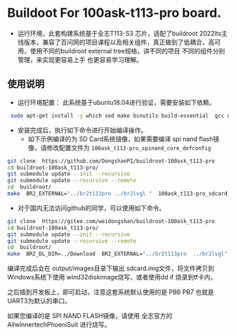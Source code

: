 # Buildoot For 100ask-t113-pro board.

* 运行环境，此套构建系统基于全志T113-S3 芯片，适配了buildroot 2022lts主线版本，兼容了百问网的项目课程以及相关组件，真正做到了低耦合，高可用，使用不同的buildroot external tree规格，讲不同的项目 不同的组件分别管理，来实现更容易上手 也更容易学习理解。

## 使用说明

* 运行环境配置： 此系统基于ubuntu18.04进行验证，需要安装如下依赖。

```bash
 sudo apt-get install -y which sed make binutils build-essential  gcc g++ bash patch gzip bzip2 perl  tar cpio unzip rsync file  bc wget python ncurses5  bazaar cvs git mercurial rsync scp subversion android-tools-mkbootimg
```

* 安装完成后，执行如下命令进行开始编译操作。
  * 如下示例编译的为 SD Card系统镜像，如果需要编译 spi nand flash镜像，请修改配置文件为 `100ask_t113-pro_spinand_core_defconfig`


```bash
git clone  https://github.com/DongshanPI/buildroot-100ask_t113-pro
cd buildroot-100ask_t113-pro/
git submodule update --init --recursive
git submodule update --recursive --remote
cd  buildroot/
make  BR2_EXTERNAL="../br2t113pro ../br2lvgl "  100ask_t113-pro_sdcard_core_defconfig
```

* 对于国内无法访问github的同学，可以使用如下命令。

```bash
git clone  https://gitee.com/weidongshan/buildroot-100ask_t113-pro
cd buildroot-100ask_t113-pro/
git submodule update --init --recursive
git submodule update --recursive --remote
cd  buildroot/
make  BR2_DL_DIR=../Download  BR2_EXTERNAL="../br2t113pro  ../br2lvgl"  100ask_t113-pro_sdcard_core_defconfig
```

编译完成后会在 output/images目录下输出 sdcard.img文件，将文件拷贝到Windows系统下使用 wind32diskimage烧写，或者使用dd if 烧录到tf卡内，

之后插到开发板上，即可启动，注意这套系统默认使用的是 PB6 PB7 也就是UART3为默认的串口。



如果您编译的是 SPI NAND FLASH镜像，请使用 全志官方的  AllwinnertechPhoeniSuit 进行烧写。

